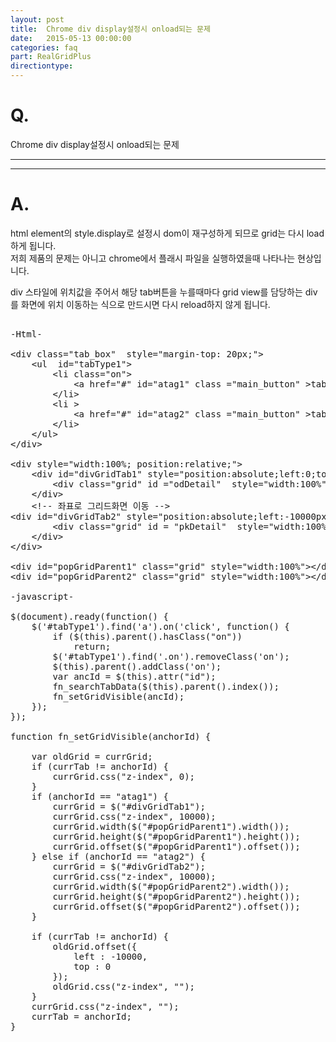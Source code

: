 ```yaml
---
layout: post
title:  Chrome div display설정시 onload되는 문제
date:   2015-05-13 00:00:00
categories: faq
part: RealGridPlus
directiontype: 
---
```


# Q.

Chrome div display설정시 onload되는 문제

---
***

# A.

html element의 style.display로 설정시 dom이 재구성하게 되므로 grid는 다시 load하게 됩니다.  
저희 제품의 문제는 아니고 chrome에서 플래시 파일을 실행하였을때 나타나는 현상입니다.  

div 스타일에 위치값을 주어서 해당 tab버튼을 누를때마다 grid view를 담당하는 div 를 화면에 위치 이동하는 식으로 만드시면 다시 reload하지 않게 됩니다.  


<pre class="prettyprint">

-Html-

&lt;div class="tab_box"  style="margin-top: 20px;"&gt;
	&lt;ul  id="tabType1"&gt;
		&lt;li class="on"&gt;
			&lt;a href="#" id="atag1" class ="main_button" &gt;tab1&lt;/a&gt;
		&lt;/li&gt;
		&lt;li &gt;
			&lt;a href="#" id="atag2" class ="main_button" &gt;tab2&lt;/a&gt;
		&lt;/li&gt;
	&lt;/ul&gt;
&lt;/div&gt;

&lt;div style="width:100%; position:relative;"&gt;
	&lt;div id="divGridTab1" style="position:absolute;left:0;top:0px;width: 100%;height: 0px;"&gt;
		&lt;div class="grid" id ="odDetail"  style="width:100%" &gt;&lt;/div&gt;
	&lt;/div&gt;
	&lt;!-- 좌표로 그리드화면 이동 --&gt;
&lt;div id="divGridTab2" style="position:absolute;left:-10000px;top:0px;" &gt;
		&lt;div class="grid" id = "pkDetail"  style="width:100%"&gt;&lt;/div&gt;
	&lt;/div&gt;
&lt;/div&gt;

&lt;div id="popGridParent1" class="grid" style="width:100%"&gt;&lt;/div&gt;
&lt;div id="popGridParent2" class="grid" style="width:100%"&gt;&lt;/div&gt;

-javascript-

$(document).ready(function() {
	$('#tabType1').find('a').on('click', function() {
		if ($(this).parent().hasClass("on"))
			return;
		$('#tabType1').find('.on').removeClass('on');
		$(this).parent().addClass('on');
		var ancId = $(this).attr("id");
		fn_searchTabData($(this).parent().index());
		fn_setGridVisible(ancId);
	});
});

function fn_setGridVisible(anchorId) {

	var oldGrid = currGrid;
	if (currTab != anchorId) {
		currGrid.css("z-index", 0);
	}
	if (anchorId == "atag1") {
		currGrid = $("#divGridTab1");
		currGrid.css("z-index", 10000);
		currGrid.width($("#popGridParent1").width());
		currGrid.height($("#popGridParent1").height());
		currGrid.offset($("#popGridParent1").offset());
	} else if (anchorId == "atag2") {
		currGrid = $("#divGridTab2");
		currGrid.css("z-index", 10000);
		currGrid.width($("#popGridParent2").width());
		currGrid.height($("#popGridParent2").height());
		currGrid.offset($("#popGridParent2").offset());
	}

	if (currTab != anchorId) {
		oldGrid.offset({
			left : -10000,
			top : 0
		});
		oldGrid.css("z-index", "");
	}
	currGrid.css("z-index", "");
	currTab = anchorId;
}
</pre>
